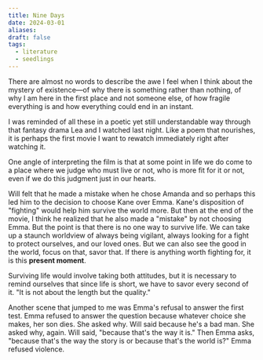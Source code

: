 ```yaml
---
title: Nine Days
date: 2024-03-01
aliases: 
draft: false
tags:
  - literature
  - seedlings
---
```

There are almost no words to describe the awe I feel when I think about the mystery of existence—of why there is something rather than nothing, of why I am here in the first place and not someone else, of how fragile everything is and how everything could end in an instant.

I was reminded of all these in a poetic yet still understandable way through that fantasy drama Lea and I watched last night. Like a poem that nourishes, it is perhaps the first movie I want to rewatch immediately right after watching it.

One angle of interpreting the film is that at some point in life we do come to a place where we judge who must live or not, who is more fit for it or not, even if we do this judgment just in our hearts.

Will felt that he made a mistake when he chose Amanda and so perhaps this led him to the decision to choose Kane over Emma. Kane's disposition of "fighting" would help him survive the world more. But then at the end of the movie, I think he realized that he also made a "mistake" by not choosing Emma. But the point is that there is no one way to survive life. We can take up a staunch worldview of always being vigilant, always looking for a fight to protect ourselves, and our loved ones. But we can also see the good in the world, focus on that, savor that. If there is anything worth fighting for, it is this **present moment**.

Surviving life would involve taking both attitudes, but it is necessary to remind ourselves that since life is short, we have to savor every second of it. "It is not about the length but the quality."

Another scene that jumped to me was Emma's refusal to answer the first test. Emma refused to answer the question because whatever choice she makes, her son dies. She asked why. Will said because he's a bad man. She asked why, again. Will said, "because that's the way it is." Then Emma asks, "because that's the way the story is or because that's the world is?" Emma refused violence.

